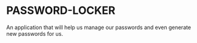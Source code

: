 # PASSWORD-LOCKER
An  application that will help us manage our passwords and even generate new passwords for us.
